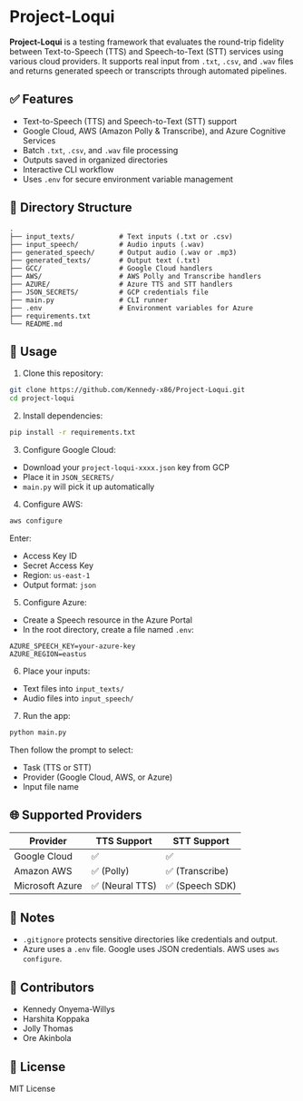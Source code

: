 # Project-Loqui

**Project-Loqui** is a testing framework that evaluates the round-trip fidelity between Text-to-Speech (TTS) and Speech-to-Text (STT) services using various cloud providers. It supports real input from `.txt`, `.csv`, and `.wav` files and returns generated speech or transcripts through automated pipelines.

## ✅ Features

- Text-to-Speech (TTS) and Speech-to-Text (STT) support
- Google Cloud, AWS (Amazon Polly & Transcribe), and Azure Cognitive Services
- Batch `.txt`, `.csv`, and `.wav` file processing
- Outputs saved in organized directories
- Interactive CLI workflow
- Uses `.env` for secure environment variable management

## 📁 Directory Structure

```
.
├── input_texts/           # Text inputs (.txt or .csv)
├── input_speech/          # Audio inputs (.wav)
├── generated_speech/      # Output audio (.wav or .mp3)
├── generated_texts/       # Output text (.txt)
├── GCC/                   # Google Cloud handlers
├── AWS/                   # AWS Polly and Transcribe handlers
├── AZURE/                 # Azure TTS and STT handlers
├── JSON_SECRETS/          # GCP credentials file
├── main.py                # CLI runner
├── .env                   # Environment variables for Azure
├── requirements.txt
└── README.md
```

## 🚀 Usage

1. Clone this repository:
```bash
git clone https://github.com/Kennedy-x86/Project-Loqui.git
cd project-loqui
```

2. Install dependencies:
```bash
pip install -r requirements.txt
```

3. Configure Google Cloud:
- Download your `project-loqui-xxxx.json` key from GCP
- Place it in `JSON_SECRETS/`
- `main.py` will pick it up automatically

4. Configure AWS:
```bash
aws configure
```
Enter:
- Access Key ID
- Secret Access Key
- Region: `us-east-1`
- Output format: `json`

5. Configure Azure:
- Create a Speech resource in the Azure Portal
- In the root directory, create a file named `.env`:
```env
AZURE_SPEECH_KEY=your-azure-key
AZURE_REGION=eastus
```

6. Place your inputs:
- Text files into `input_texts/`
- Audio files into `input_speech/`

7. Run the app:
```bash
python main.py
```

Then follow the prompt to select:
- Task (TTS or STT)
- Provider (Google Cloud, AWS, or Azure)
- Input file name

## 🌐 Supported Providers

| Provider         | TTS Support     | STT Support     |
|------------------|------------------|------------------|
| Google Cloud     | ✅               | ✅               |
| Amazon AWS       | ✅ (Polly)       | ✅ (Transcribe)  |
| Microsoft Azure  | ✅ (Neural TTS)  | ✅ (Speech SDK)  |

## 🔐 Notes

- `.gitignore` protects sensitive directories like credentials and output.
- Azure uses a `.env` file. Google uses JSON credentials. AWS uses `aws configure`.

## 👥 Contributors

- Kennedy Onyema-Willys
- Harshita Koppaka
- Jolly Thomas
- Ore Akinbola

## 📄 License

MIT License
